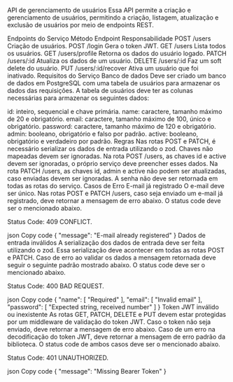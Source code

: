 API de gerenciamento de usuários
Essa API permite a criação e gerenciamento de usuários, permitindo a criação, listagem, atualização e exclusão de usuários por meio de endpoints REST.

Endpoints do Serviço
Método Endpoint Responsabilidade
POST /users Criação de usuários.
POST /login Gera o token JWT.
GET /users Lista todos os usuários.
GET /users/profile Retorna os dados do usuário logado.
PATCH /users/:id Atualiza os dados de um usuário.
DELETE /users/:id Faz um soft delete do usuário.
PUT /users/:id/recover Ativa um usuário que foi inativado.
Requisitos do Serviço
Banco de dados
Deve ser criado um banco de dados em PostgreSQL com uma tabela de usuários para armazenar os dados das requisições. A tabela de usuários deve ter as colunas necessárias para armazenar os seguintes dados:

id: inteiro, sequencial e chave primária.
name: caractere, tamanho máximo de 20 e obrigatório.
email: caractere, tamanho máximo de 100, único e obrigatório.
password: caractere, tamanho máximo de 120 e obrigatório.
admin: booleano, obrigatório e falso por padrão.
active: booleano, obrigatório e verdadeiro por padrão.
Regras
Nas rotas POST e PATCH, é necessário serializar os dados de entrada utilizando o zod. Chaves não mapeadas devem ser ignoradas.
Na rota POST /users, as chaves id e active devem ser ignoradas, o próprio serviço deve preencher esses dados.
Na rota PATCH /users, as chaves id, admin e active não podem ser atualizadas, caso enviadas devem ser ignoradas.
A senha não deve ser retornada em todas as rotas do serviço.
Casos de Erro
E-mail já registrado
O e-mail deve ser único. Nas rotas POST e PATCH /users, caso seja enviado um e-mail já registrado, deve retornar a mensagem de erro abaixo. O status code deve ser o mencionado abaixo.

Status Code: 409 CONFLICT.

json
Copy code
{
  "message": "E-mail already registered"
}
Dados de entrada inválidos
A serialização dos dados de entrada deve ser feita utilizando o zod. Essa serialização deve acontecer em todas as rotas POST e PATCH. Caso de erro ao validar os dados a mensagem retornada deve seguir o seguinte padrão mostrado abaixo. O status code deve ser o mencionado abaixo.

Status Code: 400 BAD REQUEST.

json
Copy code
{
  "name": [ "Required" ],
  "email": [ "Invalid email" ],
  "password": [ "Expected string, received number" ]
}
Token JWT inválido ou inexistente
As rotas GET, PATCH, DELETE e PUT devem estar protegidas por um middleware de validação do token JWT. Caso o token não seja enviado, deve retornar a mensagem de erro abaixo. Caso de um erro na decodificação do token JWT, deve retornar a mensagem de erro padrão da biblioteca. O status code de ambos casos deve ser o mencionado abaixo.

Status Code: 401 UNAUTHORIZED.

json
Copy code
{
  "message": "Missing Bearer Token"
}
